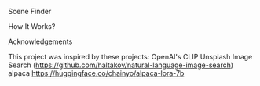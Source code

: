 Scene Finder



How It Works?


Acknowledgements

This project was inspired by these projects:
OpenAI's CLIP
Unsplash Image Search (https://github.com/haltakov/natural-language-image-search)
alpaca https://huggingface.co/chainyo/alpaca-lora-7b
